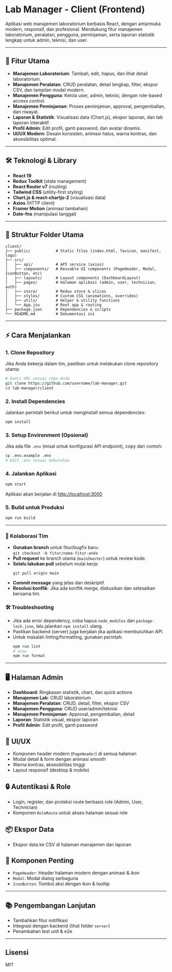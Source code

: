 # Lab Manager - Client (Frontend)

Aplikasi web manajemen laboratorium berbasis React, dengan antarmuka modern, responsif, dan profesional. Mendukung fitur manajemen laboratorium, peralatan, pengguna, peminjaman, serta laporan statistik lengkap untuk admin, teknisi, dan user.

---

## 🚀 Fitur Utama

- **Manajemen Laboratorium**: Tambah, edit, hapus, dan lihat detail laboratorium.
- **Manajemen Peralatan**: CRUD peralatan, detail lengkap, filter, ekspor CSV, dan tampilan modal modern.
- **Manajemen Pengguna**: Kelola user, admin, teknisi, dengan role-based access control.
- **Manajemen Peminjaman**: Proses peminjaman, approval, pengembalian, dan riwayat.
- **Laporan & Statistik**: Visualisasi data (Chart.js), ekspor laporan, dan tab laporan interaktif.
- **Profil Admin**: Edit profil, ganti password, dan avatar dinamis.
- **UI/UX Modern**: Desain konsisten, animasi halus, warna kontras, dan aksesibilitas optimal.

---

## 🛠️ Teknologi & Library

- **React 19**
- **Redux Toolkit** (state management)
- **React Router v7** (routing)
- **Tailwind CSS** (utility-first styling)
- **Chart.js & react-chartjs-2** (visualisasi data)
- **Axios** (HTTP client)
- **Framer Motion** (animasi tambahan)
- **Date-fns** (manipulasi tanggal)

---

## 📁 Struktur Folder Utama

```
client/
├── public/           # Static files (index.html, favicon, manifest, logo)
├── src/
│   ├── api/          # API service (axios)
│   ├── components/   # Reusable UI components (PageHeader, Modal, IconButton, etc)
│   ├── layouts/      # Layout components (DashboardLayout)
│   ├── pages/        # Halaman aplikasi (admin, user, technician, auth)
│   ├── store/        # Redux store & slices
│   ├── styles/       # Custom CSS (animations, overrides)
│   ├── utils/        # Helper & utility functions
│   └── App.jsx       # Root app & routing
├── package.json      # Dependencies & scripts
└── README.md         # Dokumentasi ini
```

---

## ⚡️ Cara Menjalankan

### 1. Clone Repository

Jika Anda bekerja dalam tim, pastikan untuk melakukan clone repository utama:

```bash
# Ganti URL sesuai repo Anda
git clone https://github.com/username/lab-manager.git
cd lab-manager/client
```

### 2. Install Dependencies

Jalankan perintah berikut untuk menginstall semua dependencies:

```bash
npm install
```

### 3. Setup Environment (Opsional)

Jika ada file `.env` (misal untuk konfigurasi API endpoint), copy dari contoh:

```bash
cp .env.example .env
# Edit .env sesuai kebutuhan
```

### 4. Jalankan Aplikasi

```bash
npm start
```

Aplikasi akan berjalan di [http://localhost:3000](http://localhost:3000)

### 5. Build untuk Produksi

```bash
npm run build
```

---

### 👥 Kolaborasi Tim

- **Gunakan branch** untuk fitur/bugfix baru:  
  `git checkout -b fitur/nama-fitur-anda`
- **Pull request** ke branch utama (`main`/`master`) untuk review kode.
- **Selalu lakukan pull** sebelum mulai kerja:
  ```bash
  git pull origin main
  ```
- **Commit message** yang jelas dan deskriptif.
- **Resolusi konflik**: Jika ada konflik merge, diskusikan dan selesaikan bersama tim.

### 🛠️ Troubleshooting

- Jika ada error dependency, coba hapus `node_modules` dan `package-lock.json`, lalu jalankan `npm install` ulang.
- Pastikan backend (server) juga berjalan jika aplikasi membutuhkan API.
- Untuk masalah linting/formatting, gunakan perintah:
  ```bash
  npm run lint
  # atau
  npm run format
  ```

---

## 🖥️ Halaman Admin

- **Dashboard**: Ringkasan statistik, chart, dan quick actions
- **Manajemen Lab**: CRUD laboratorium
- **Manajemen Peralatan**: CRUD, detail, filter, ekspor CSV
- **Manajemen Pengguna**: CRUD user/admin/teknisi
- **Manajemen Peminjaman**: Approval, pengembalian, detail
- **Laporan**: Statistik visual, ekspor laporan
- **Profil Admin**: Edit profil, ganti password

## 🎨 UI/UX

- Komponen header modern (`PageHeader`) di semua halaman
- Modal detail & form dengan animasi smooth
- Warna kontras, aksesibilitas tinggi
- Layout responsif (desktop & mobile)

## 🔒 Autentikasi & Role

- Login, register, dan proteksi route berbasis role (Admin, User, Technician)
- Komponen `RoleRoute` untuk akses halaman sesuai role

## 📦 Ekspor Data

- Ekspor data ke CSV di halaman manajemen dan laporan

## 🧩 Komponen Penting

- `PageHeader`: Header halaman modern dengan animasi & ikon
- `Modal`: Modal dialog serbaguna
- `IconButton`: Tombol aksi dengan ikon & tooltip

---

## 📚 Pengembangan Lanjutan

- Tambahkan fitur notifikasi
- Integrasi dengan backend (lihat folder `server`)
- Penambahan test unit & e2e

---

## Lisensi

MIT
